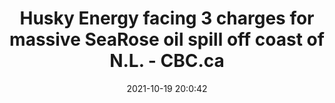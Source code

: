 ---
"title": "Husky Energy facing 3 charges for massive SeaRose oil spill off coast of N.L. - CBC.ca"
"date": "2021-10-19 20:0:42"
"feed_name": "GOOGLENEWSDRILLING"
"feed_website": "https://news.google.com/search?q=drilling%2Bincident&hl=en-US&gl=US&ceid=US:en"
"feed_rss": "https://news.google.com/rss/search?q=drilling%2Bincident&hl=en-US&gl=US&ceid=US:en"
"link": "https://www.cbc.ca/news/canada/newfoundland-labrador/oil-spill-newfoundland-husky-charges-1.6216670"
"source": "{'href': 'https://www.cbc.ca', 'title': 'CBC.ca'}"
"file": "_posts/2021-1-1-d35a4d1c4ce2486aede0c281b503e936650186eb.md"
"accident": "1"
"drilling": "1"
"represented_by": "0"
"dead": "0"
"injured": "0"
"arrested": "0"
"place": "unknown place"
"where": "unknown site"
"causes": "unknown"
"place_uri": "unknown place"
---